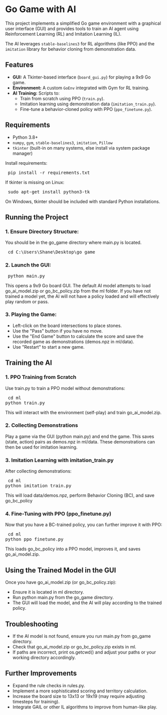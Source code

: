 # Go Game with AI

This project implements a simplified Go game environment with a graphical user interface (GUI) and provides tools to train an AI agent using Reinforcement Learning (RL) and Imitation Learning (IL). 

The AI leverages `stable-baselines3` for RL algorithms (like PPO) and the `imitation` library for behavior cloning from demonstration data.

## Features
- **GUI:** A Tkinter-based interface (`board_gui.py`) for playing a 9x9 Go game.
- **Environment:** A custom `GoEnv` integrated with Gym for RL training.
- **AI Training:** Scripts to:
  - Train from scratch using PPO (`train.py`).
  - Imitation learning using demonstration data (`imitation_train.py`).
  - Fine-tune a behavior-cloned policy with PPO (`ppo_finetune.py`).


## Requirements

- Python 3.8+
- `numpy`, `gym`, `stable-baselines3`, `imitation`, `Pillow`
- `tkinter` (built-in on many systems, else install via system package manager)

Install requirements:
<pre> pip install -r requirements.txt </pre>

If tkinter is missing on Linux:
<pre> sudo apt-get install python3-tk </pre>
On Windows, tkinter should be included with standard Python installations.

## Running the Project
### 1. Ensure Directory Structure:
You should be in the go_game directory where main.py is located.

<pre> cd C:\Users\Shane\Desktop\go_game </pre>

### 2. Launch the GUI:
<pre> python main.py </pre>

This opens a 9x9 Go board GUI. The default AI model attempts to load go_ai_model.zip or go_bc_policy.zip from the ml folder. If you have not trained a model yet, the AI will not have a policy loaded and will effectively play random or pass.

### 3. Playing the Game:
* Left-click on the board intersections to place stones.
* Use the "Pass" button if you have no move.
* Use the "End Game" button to calculate the score and save the recorded game as demonstrations (demos.npz in ml/data).
* Use "Restart" to start a new game.

## Training the AI
### 1. PPO Training from Scratch

Use train.py to train a PPO model without demonstrations:

<pre> cd ml
python train.py </pre>
This will interact with the environment (self-play) and train go_ai_model.zip.

### 2. Collecting Demonstrations
Play a game via the GUI (python main.py) and end the game. This saves (state, action) pairs as demos.npz in ml/data. These demonstrations can then be used for imitation learning.

### 3. Imitation Learning with imitation_train.py
After collecting demonstrations:

<pre> cd ml
python imitation_train.py</pre>

This will load data/demos.npz, perform Behavior Cloning (BC), and save go_bc_policy

### 4. Fine-Tuning with PPO (ppo_finetune.py)
Now that you have a BC-trained policy, you can further improve it with PPO:

<pre> cd ml
python ppo_finetune.py </pre>

This loads go_bc_policy into a PPO model, improves it, and saves go_ai_model.zip.

## Using the Trained Model in the GUI
Once you have go_ai_model.zip (or go_bc_policy.zip):
* Ensure it is located in ml directory.
* Run python main.py from the go_game directory.
* The GUI will load the model, and the AI will play according to the trained policy.


## Troubleshooting
* If the AI model is not found, ensure you run main.py from go_game directory.
* Check that go_ai_model.zip or go_bc_policy.zip exists in ml.
* If paths are incorrect, print os.getcwd() and adjust your paths or your working directory accordingly.

## Further Improvements
* Expand the rule checks in rules.py.
* Implement a more sophisticated scoring and territory calculation.
* Increase the board size to 13x13 or 19x19 (may require adjusting timesteps for training).
* Integrate GAIL or other IL algorithms to improve from human-like play.